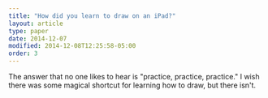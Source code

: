 ```yaml
---
title: "How did you learn to draw on an iPad?"
layout: article
type: paper
date: 2014-12-07
modified: 2014-12-08T12:25:58-05:00
order: 3
---
```


The answer that no one likes to hear is "practice, practice, practice." I wish there was some magical shortcut for learning how to draw, but there isn't.


